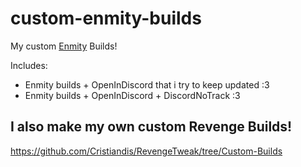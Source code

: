 # custom-enmity-builds
My custom [Enmity](https://github.com/enmity-mod) Builds!

Includes:
- Enmity builds + OpenInDiscord that i try to keep updated :3
- Enmity builds + OpenInDiscord + DiscordNoTrack :3

## I also make my own custom Revenge Builds!
https://github.com/Cristiandis/RevengeTweak/tree/Custom-Builds
